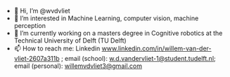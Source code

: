 - 👋 Hi, I’m @wvdvliet
- 👀 I’m interested in Machine Learning, computer vision, machine perception
- 🌱 I’m currently working on a masters degree in Cognitive robotics at the Technical University of Delft (TU Delft)
- 📫 How to reach me: Linkedin www.linkedin.com/in/willem-van-der-vliet-2607a311b ; email (school): w.d.vandervliet-1@student.tudelft.nl; email (personal):  willemvdvliet3@gmail.com

<!---
wvdvliet/wvdvliet is a ✨ special ✨ repository because its `README.md` (this file) appears on your GitHub profile.
You can click the Preview link to take a look at your changes.
--->
